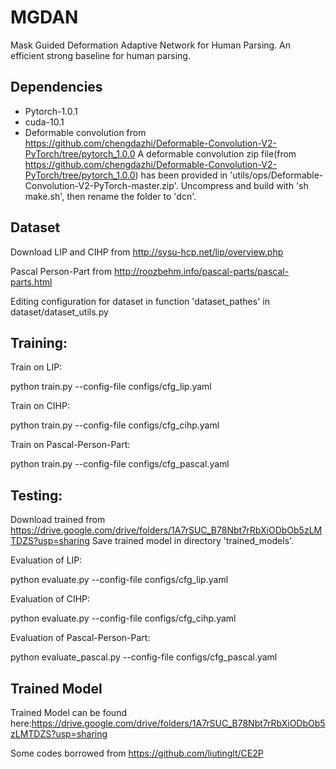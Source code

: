 # MGDAN

Mask Guided Deformation Adaptive Network for Human Parsing.
An efficient strong baseline for human parsing.

## Dependencies

* Pytorch-1.0.1
* cuda-10.1
* Deformable convolution from https://github.com/chengdazhi/Deformable-Convolution-V2-PyTorch/tree/pytorch_1.0.0
A deformable convolution zip file(from https://github.com/chengdazhi/Deformable-Convolution-V2-PyTorch/tree/pytorch_1.0.0) has been provided in 'utils/ops/Deformable-Convolution-V2-PyTorch-master.zip'. Uncompress and build with 'sh make.sh', then rename the folder to 'dcn'.

## Dataset

Download LIP and CIHP from http://sysu-hcp.net/lip/overview.php

Pascal Person-Part from http://roozbehm.info/pascal-parts/pascal-parts.html

Editing configuration for dataset in function 'dataset_pathes' in dataset/dataset_utils.py

## Training:
Train on LIP:

  python train.py --config-file configs/cfg_lip.yaml

Train on CIHP:

  python train.py --config-file configs/cfg_cihp.yaml

Train on Pascal-Person-Part:

  python train.py --config-file configs/cfg_pascal.yaml

## Testing:
Download trained from https://drive.google.com/drive/folders/1A7rSUC_B78Nbt7rRbXiODbOb5zLMTDZS?usp=sharing
Save trained model in directory 'trained_models'.

Evaluation of LIP:

  python evaluate.py --config-file configs/cfg_lip.yaml


Evaluation of CIHP:

  python evaluate.py --config-file configs/cfg_cihp.yaml


Evaluation of Pascal-Person-Part:

  python evaluate_pascal.py --config-file configs/cfg_pascal.yaml


## Trained Model

Trained Model can be found here:https://drive.google.com/drive/folders/1A7rSUC_B78Nbt7rRbXiODbOb5zLMTDZS?usp=sharing

Some codes borrowed from https://github.com/liutinglt/CE2P

